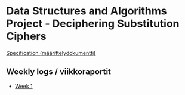# Data Structures and Algorithms Project - Deciphering Substitution Ciphers

[Specification (määrittelydokumentti)](doc/specification.md)

## Weekly logs / viikkoraportit

- [Week 1](doc/week1_log.md)
